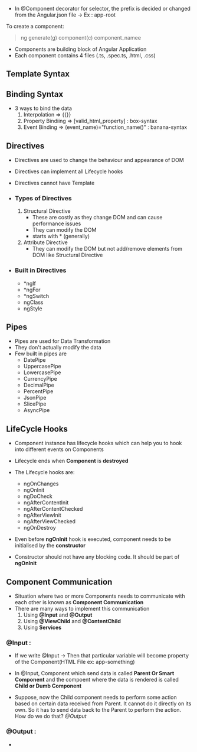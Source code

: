 - In @Component decorator for selector, the prefix is decided or changed from the Angular.json file -> Ex : app-root

To create a component:
> ng generate(g) component(c) component_namee

- Components are building block of Angular Application
- Each component contains 4 files (.ts, .spec.ts, .html, .css)

## Template Syntax


## Binding Syntax
- 3 ways to bind the data
    1. Interpolation => {{}}
    2. Property Bindiing => [valid_html_property] : box-syntax
    3. Event Binding => (event_name)="function_name()" : banana-syntax
 
## Directives

- Directives are used to change the behaviour and appearance of DOM
- Directives can implement all Lifecycle hooks
- Directives cannot have Template 

- ### Types of Directives
    1. Structural Directive 
        - These are costly as they change DOM and can cause performance issues
        - They can modify the DOM
        - starts with *  (generally)
    2. Attribute Directive
        - They can modify the DOM but not add/remove elements from DOM like Structural Directive
- ### Built in  Directives
    - *ngIf
    - *ngFor
    - *ngSwitch
    - ngClass
    - ngStyle


## Pipes

- Pipes are used for Data Transformation
- They don't actually modify the data
- Few built in pipes are
    - DatePipe
    - UppercasePipe
    - LowercasePipe
    - CurrencyPipe
    - DecimalPipe
    - PercentPipe
    - JsonPipe
    - SlicePipe
    - AsyncPipe


## LifeCycle Hooks

- Component instance has lifecycle hooks which can help you to hook into different events on Components
- Lifecycle ends when __Component__ is __destroyed__
- The Lifecycle hooks are:
    - ngOnChanges
    - ngOnInit
    - ngDoCheck
    - ngAfterContentInit
    - ngAfterContentChecked
    - ngAfterViewInit
    - ngAfterViewChecked
    - ngOnDestroy

- Even before __ngOnInit__ hook is executed, component needs to be initialised by the __constructor__

- Constructor should not have any blocking code. It should be part of __ngOnInit__


## Component Communication

- Situation where two or more Components needs to communicate with each other is known as __Component Communication__
- There are many ways to implement this communication
    1. Using __@Input__ and __@Output__
    2. Using __@ViewChild__ and __@ContentChild__
    3. Using __Services__

### __@Input :__

- If we write @Input -> Then that particular variable will become property of the Component(HTML File ex: app-something)

- In @Input, Component which send data is called __Parent Or Smart Component__ and the compoent where the data is rendered is called __Child or Dumb Component__

- Suppose, now the Child component needs to perform some action based on certain data received from Parent. It cannot do it directly on its own. So it has to send data back to the Parent to perform the action. How do we do that? _@Output_

### __@Output :__

- 
